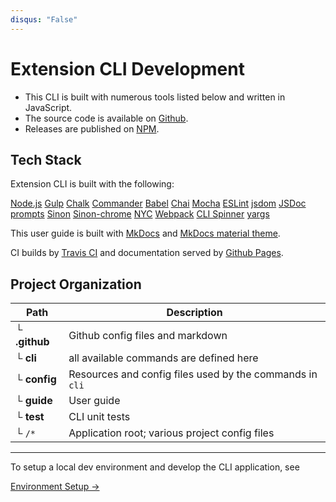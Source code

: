 ```yaml
---
disqus: "False"
---
```


# Extension CLI Development

- This CLI is built with numerous tools listed below and written in JavaScript. 
- The source code is available on [Github](https://github.com/MobileFirstLLC/extension-cli).
- Releases are published on [NPM](https://www.npmjs.com/package/extension-cli).

## Tech Stack

Extension CLI is built with the following:

[Node.js][0]  [Gulp][1]  [Chalk][2]  [Commander][3]  [Babel][4]  [Chai][5] [Mocha][6]  [ESLint][7]  [jsdom][8]  [JSDoc][9]  [prompts][10]  [Sinon][11] [Sinon-chrome][16]  [NYC][12]  [Webpack][13] [CLI Spinner][14]  [yargs][15]   

This user guide is built with [MkDocs](https://www.mkdocs.org/) and  [MkDocs material theme](https://squidfunk.github.io/mkdocs-material/).

CI builds by [Travis CI](https://travis-ci.org/MobileFirstLLC/extension-cli) and documentation served by [Github Pages](https://pages.github.com/).

## Project Organization

Path | Description
--- | ---
└ **.github** | Github config files and markdown
└ **cli** |  all available commands are defined here
└ **config** | Resources and config files used by the commands in `cli`
└ **guide** | User guide
└ **test** | CLI unit tests
└ `/*` | Application root; various project config files

* * *

To setup a local dev environment and develop the CLI application, see
 
[Environment Setup &rarr;](13-dev-env.md)


[0]: https://nodejs.org/en/
[1]: https://gulpjs.com/
[2]: https://www.npmjs.com/package/chalk
[3]: https://www.npmjs.com/package/commander
[4]: https://babeljs.io/
[5]: https://www.chaijs.com/
[6]: https://mochajs.org/
[7]: https://eslint.org/
[8]: https://github.com/jsdom/jsdom
[9]: https://jsdoc.app/
[10]: https://www.npmjs.com/package/prompts
[11]: https://sinonjs.org/
[12]: https://www.npmjs.com/package/nyc
[13]: https://webpack.js.org/
[14]: https://www.npmjs.com/package/cli-spinner
[15]: https://www.npmjs.com/package/yargs
[16]: https://github.com/acvetkov/sinon-chrome
